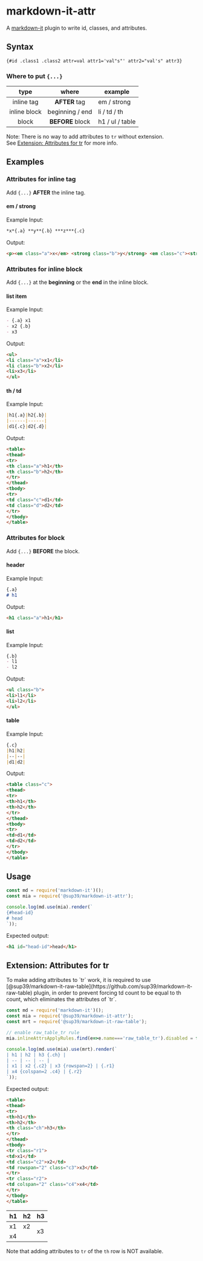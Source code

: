 # markdown-it-attr
A [markdown-it](https://github.com/markdown-it/markdown-it) plugin
to write id, classes, and attributes.

## Syntax
`{#id .class1 .class2 attr=val attr1='val"s"' attr2="val's" attr3}`

### Where to put `{...}`
|type|where|example|
|:-:|:-:|--|
|inline tag|**AFTER** tag|em / strong|
|inline block|beginning / end|li / td / th|
|block|**BEFORE** block|h1 / ul / table|

Note: There is no way to add attributes to `tr` without extension.  
See [Extension: Attributes for tr](#tr-extension) for more info.

## Examples
### Attributes for inline tag
Add `{...}` **AFTER** the inline tag.

#### em / strong
Example Input:
```markdown
*x*{.a} **y**{.b} ***z***{.c}
```
Output:
```html
<p><em class="a">x</em> <strong class="b">y</strong> <em class="c"><strong>z</strong></em></p>
```

### Attributes for inline block
Add `{...}` at the **beginning** or the **end** in the inline block.

#### list item
Example Input:
```markdown
- {.a} x1
- x2 {.b}
- x3
```
Output:
```html
<ul>
<li class="a">x1</li>
<li class="b">x2</li>
<li>x3</li>
</ul>
```

#### th / td
Example Input:
```markdown
|h1{.a}|h2{.b}|
|------|------|
|d1{.c}|d2{.d}|
```
Output:
```html
<table>
<thead>
<tr>
<th class="a">h1</th>
<th class="b">h2</th>
</tr>
</thead>
<tbody>
<tr>
<td class="c">d1</td>
<td class="d">d2</td>
</tr>
</tbody>
</table>
```

### Attributes for block
Add `{...}` **BEFORE** the block.

#### header
Example Input:
```markdown
{.a}
# h1
```
Output:
```html
<h1 class="a">h1</h1>
```

#### list
Example Input:
```markdown
{.b}
- l1
- l2
```
Output:
```html
<ul class="b">
<li>l1</li>
<li>l2</li>
</ul>
```

#### table
Example Input:
```markdown
{.c}
|h1|h2|
|--|--|
|d1|d2|
```
Output:
```html
<table class="c">
<thead>
<tr>
<th>h1</th>
<th>h2</th>
</tr>
</thead>
<tbody>
<tr>
<td>d1</td>
<td>d2</td>
</tr>
</tbody>
</table>
```

## Usage
```js
const md = require('markdown-it')();
const mia = require('@sup39/markdown-it-attr');

console.log(md.use(mia).render(`
{#head-id}
# head
`));
```
Expected output:
```html
<h1 id="head-id">head</h1>
```

<h2 id="tr-extension">Extension: Attributes for tr</h2>
To make adding attributes to `tr` work, it is required to use
[@sup39/markdown-it-raw-table](https://github.com/sup39/markdown-it-raw-table)
plugin, in order to prevent forcing td count to be equal to th count,
which eliminates the attributes of `tr`.

```js
const md = require('markdown-it')();
const mia = require('@sup39/markdown-it-attr');
const mrt = require('@sup39/markdown-it-raw-table');

// enable raw_table_tr rule
mia.inlineAttrsApplyRules.find(e=>e.name==='raw_table_tr').disabled = false;

console.log(md.use(mia).use(mrt).render(`
| h1 | h2 | h3 {.ch} |
| -- | -- | -- |
| x1 | x2 {.c2} | x3 {rowspan=2} | {.r1}
| x4 {colspan=2 .c4} | {.r2}
`));
```

Expected output:

```html
<table>
<thead>
<tr>
<th>h1</th>
<th>h2</th>
<th class="ch">h3</th>
</tr>
</thead>
<tbody>
<tr class="r1">
<td>x1</td>
<td class="c2">x2</td>
<td rowspan="2" class="c3">x3</td>
</tr>
<tr class="r2">
<td colspan="2" class="c4">x4</td>
</tr>
</tbody>
</table>
```

<table>
<thead>
<tr>
<th>h1</th>
<th>h2</th>
<th class="ch">h3</th>
</tr>
</thead>
<tbody>
<tr class="r1">
<td>x1</td>
<td class="c2">x2</td>
<td rowspan="2" class="c3">x3</td>
</tr>
<tr class="r2">
<td colspan="2" class="c4">x4</td>
</tr>
</tbody>
</table>

Note that adding attributes to `tr` of the `th` row is NOT available.
